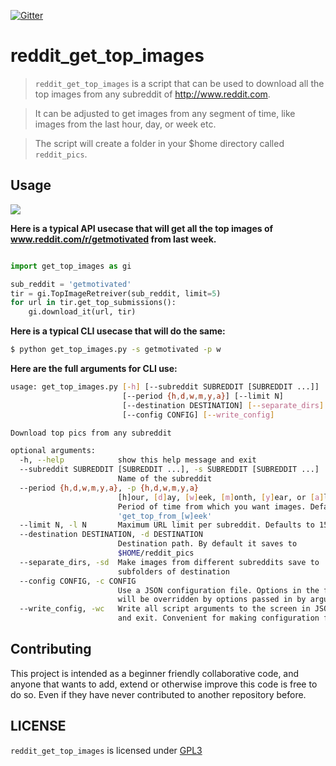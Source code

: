[![Gitter](https://badges.gitter.im/nagracks/reddit_get_top_images.svg)](https://gitter.im/nagracks/reddit_get_top_images?utm_source=badge&utm_medium=badge&utm_campaign=pr-badge)

# reddit_get_top_images

> `reddit_get_top_images` is a script that can be used to download all
> the top images from any subreddit of http://www.reddit.com.

> It can be adjusted to get images from any segment of time, like images
> from the last hour, day, or week etc.

> The script will create a folder in your $home directory called
> `reddit_pics`.

Usage
-----

![](https://zippy.gfycat.com/CelebratedLimpingFallowdeer.gif)

**Here is a typical API usecase that will get all the top images of
www.reddit.com/r/getmotivated from last week.**

```py

import get_top_images as gi

sub_reddit = 'getmotivated'
tir = gi.TopImageRetreiver(sub_reddit, limit=5)
for url in tir.get_top_submissions():
    gi.download_it(url, tir)
```

**Here is a typical CLI usecase that will do the same:**


```bash
$ python get_top_images.py -s getmotivated -p w
```

**Here are the full arguments for CLI use:**

```bash
usage: get_top_images.py [-h] [--subreddit SUBREDDIT [SUBREDDIT ...]]
                         [--period {h,d,w,m,y,a}] [--limit N]
                         [--destination DESTINATION] [--separate_dirs]
                         [--config CONFIG] [--write_config]

Download top pics from any subreddit

optional arguments:
  -h, --help            show this help message and exit
  --subreddit SUBREDDIT [SUBREDDIT ...], -s SUBREDDIT [SUBREDDIT ...]
                        Name of the subreddit
  --period {h,d,w,m,y,a}, -p {h,d,w,m,y,a}
                        [h]our, [d]ay, [w]eek, [m]onth, [y]ear, or [a]ll.
                        Period of time from which you want images. Default to
                        'get_top_from_[w]eek'
  --limit N, -l N       Maximum URL limit per subreddit. Defaults to 15
  --destination DESTINATION, -d DESTINATION
                        Destination path. By default it saves to
                        $HOME/reddit_pics
  --separate_dirs, -sd  Make images from different subreddits save to
                        subfolders of destination
  --config CONFIG, -c CONFIG
                        Use a JSON configuration file. Options in the file
                        will be overridden by options passed in by argument
  --write_config, -wc   Write all script arguments to the screen in JSON form
                        and exit. Convenient for making configuration files
```

Contributing
------------

This project is intended as a beginner friendly collaborative code, and
anyone that wants to add, extend or otherwise improve this code is free
to do so. Even if they have never contributed to another repository
before.

LICENSE
------

`reddit_get_top_images` is licensed under
[GPL3](LICENSE)
